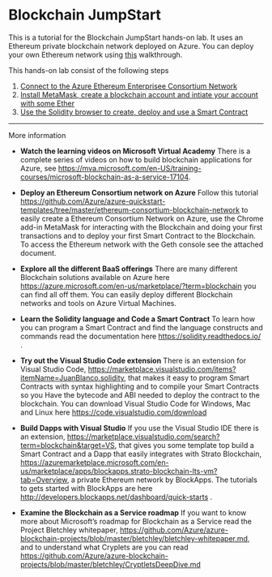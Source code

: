   # Blockchain JumpStart

This is a tutorial for the Blockchain JumpStart hands-on lab. It uses an Ethereum private blockchain network deployed on Azure. You can deploy your own Ethereum network using [this](https://azuremarketplace.microsoft.com/en-us/marketplace/apps/microsoft-azure-blockchain.azure-blockchain-service) walkthrough. 

This hands-on lab consist of the following steps
1. [Connect to the Azure Ethereum Enterprisee Consortium Network](/Tutorials/Azure%20Ethereum%20Network.md)
2. [Install MetaMask, create a blockchain account and intiate your account with some Ether](/Tutorials/MetaMask%20and%20Accounts.md)
3. [Use the Solidity browser to create, deploy and use a Smart Contract](/Tutorials/SmartContracts%20with%20Solidity%20Browser.md)

---
More information

* __Watch the learning videos on Microsoft Virtual Academy__
There is a complete series of videos on how to build blockchain applications for Azure, see https://mva.microsoft.com/en-US/training-courses/microsoft-blockchain-as-a-service-17104. 

* __Deploy an Ethereum Consortium network on Azure__
Follow this tutorial https://github.com/Azure/azure-quickstart-templates/tree/master/ethereum-consortium-blockchain-network to easily create a Ethereum Consortium Network on Azure, use the Chrome add-in MetaMask for interacting with the Blockchain and doing your first transactions and to deploy your first Smart Contract to the Blockchain. To access the Ethereum network with the Geth console see the attached document.

* __Explore all the different BaaS offerings__
There are many different Blockchain solutions available on Azure here https://azure.microsoft.com/en-us/marketplace/?term=blockchain you can find all off them. You can easily deploy different Blockchain networks and tools on Azure Virtual Machines.

* __Learn the Solidity language and Code a Smart Contract__
To learn how you can program a Smart Contract and find the language constructs and commands read the documentation here https://solidity.readthedocs.io/ . 

* __Try out the Visual Studio Code extension__
There is an extension for Visual Studio Code, https://marketplace.visualstudio.com/items?itemName=JuanBlanco.solidity, that makes it easy to program Smart Contracts with syntax highlighting and to compile your Smart Contracts so you Have the bytecode and ABI needed to deploy the contract to the blockchain. You can download Visual Studio Code for Windows, Mac and Linux here https://code.visualstudio.com/download 

* __Build Dapps with Visual Studio__
If you use the Visual Studio IDE there is an extension, https://marketplace.visualstudio.com/search?term=blockchain&target=VS, that gives you some template top build a Smart Contract and a Dapp   that easily integrates with Strato Blockchain, https://azuremarketplace.microsoft.com/en-us/marketplace/apps/blockapps.strato-blockchain-lts-vm?tab=Overview, a private Ethereum network by BlockApps. The tutorials to gets started with BlockApps are here http://developers.blockapps.net/dashboard/quick-starts .

* __Examine the Blockchain as a Service roadmap__
If you want to know more about Microsoft’s roadmap for Blockchain as a Service read the Project Bletchley whitepaper, https://github.com/Azure/azure-blockchain-projects/blob/master/bletchley/bletchley-whitepaper.md, and to understand what Cryplets are you can read https://github.com/Azure/azure-blockchain-projects/blob/master/bletchley/CryptletsDeepDive.md
